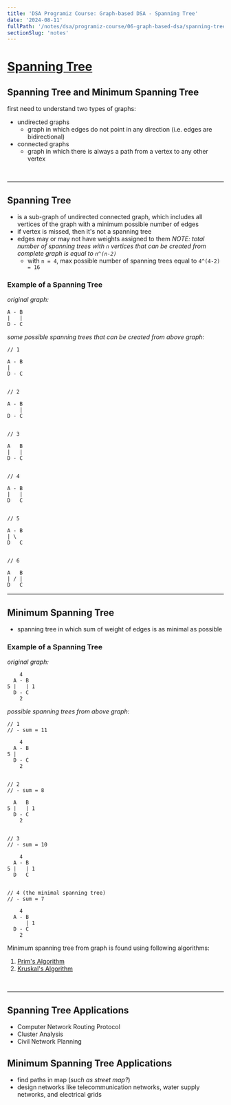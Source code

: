 ```yaml
---
title: 'DSA Programiz Course: Graph-based DSA - Spanning Tree'
date: '2024-08-11'
fullPath: '/notes/dsa/programiz-course/06-graph-based-dsa/spanning-tree'
sectionSlug: 'notes'
---
```


# [Spanning Tree](https://www.programiz.com/dsa/spanning-tree-and-minimum-spanning-tree)

## Spanning Tree and Minimum Spanning Tree

first need to understand two types of graphs:
- undirected graphs
    - graph in which edges do not point in any direction (i.e. edges are bidirectional)
- connected graphs
    - graph in which there is always a path from a vertex to any other vertex

<br/>

---

## Spanning Tree

- is a sub-graph of undirected connected graph, which includes all vertices of the graph with a minimum possible number of edges
- if vertex is missed, then it's not a spanning tree
- edges may or may not have weights assigned to them
_NOTE: total number of spanning trees with `n` vertices that can be created from complete graph is equal to `n^(n-2)`_
    - with `n = 4`, max possible number of spanning trees equal to `4^(4-2) = 16`

### Example of a Spanning Tree

_original graph:_
```
A - B
|   |
D - C
```

_some possible spanning trees that can be created from above graph:_
```
// 1

A - B
|
D - C


// 2

A - B
    |
D - C


// 3

A   B
|   |
D - C


// 4

A - B
|   |
D   C


// 5

A - B
| \
D   C


// 6

A   B
| / |
D   C
```

---

## Minimum Spanning Tree

- spanning tree in which sum of weight of edges is as minimal as possible

### Example of a Spanning Tree

_original graph:_
```
    4
  A - B
5 |   | 1
  D - C
    2
```

_possible spanning trees from above graph:_
```
// 1
// - sum = 11

    4
  A - B
5 |
  D - C
    2


// 2
// - sum = 8

  A   B
5 |   | 1
  D - C
    2


// 3
// - sum = 10

    4
  A - B
5 |   | 1
  D   C


// 4 (the minimal spanning tree)
// - sum = 7

    4
  A - B
      | 1
  D - C
    2
```

Minimum spanning tree from graph is found using following algorithms:
1. [Prim's Algorithm](https://www.programiz.com/dsa/prim-algorithm)
2. [Kruskal's Algorithm](https://www.programiz.com/dsa/kruskal-algorithm)

<br/>

---

## Spanning Tree Applications

- Computer Network Routing Protocol
- Cluster Analysis
- Civil Network Planning

## Minimum Spanning Tree Applications

- find paths in map (_such as street map?_)
- design networks like telecommunication networks, water supply networks, and electrical grids
